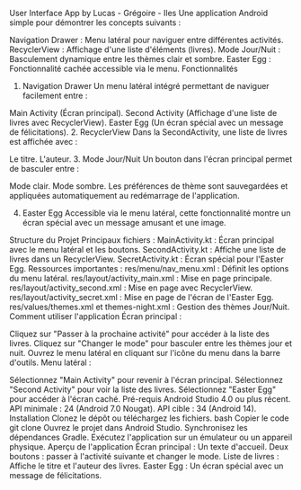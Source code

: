 User Interface App by Lucas - Grégoire - Iles
Une application Android simple pour démontrer les concepts suivants :

Navigation Drawer : Menu latéral pour naviguer entre différentes activités.
RecyclerView : Affichage d'une liste d'éléments (livres).
Mode Jour/Nuit : Basculement dynamique entre les thèmes clair et sombre.
Easter Egg : Fonctionnalité cachée accessible via le menu.
Fonctionnalités
1. Navigation Drawer
   Un menu latéral intégré permettant de naviguer facilement entre :

Main Activity (Écran principal).
Second Activity (Affichage d'une liste de livres avec RecyclerView).
Easter Egg (Un écran spécial avec un message de félicitations).
2. RecyclerView
   Dans la SecondActivity, une liste de livres est affichée avec :

Le titre.
L'auteur.
3. Mode Jour/Nuit
   Un bouton dans l'écran principal permet de basculer entre :

Mode clair.
Mode sombre.
Les préférences de thème sont sauvegardées et appliquées automatiquement au redémarrage de l'application.

4. Easter Egg
   Accessible via le menu latéral, cette fonctionnalité montre un écran spécial avec un message amusant et une image.

Structure du Projet
Principaux fichiers :
MainActivity.kt : Écran principal avec le menu latéral et les boutons.
SecondActivity.kt : Affiche une liste de livres dans un RecyclerView.
SecretActivity.kt : Écran spécial pour l'Easter Egg.
Ressources importantes :
res/menu/nav_menu.xml : Définit les options du menu latéral.
res/layout/activity_main.xml : Mise en page principale.
res/layout/activity_second.xml : Mise en page avec RecyclerView.
res/layout/activity_secret.xml : Mise en page de l'écran de l'Easter Egg.
res/values/themes.xml et themes-night.xml : Gestion des thèmes Jour/Nuit.
Comment utiliser l'application
Écran principal :

Cliquez sur "Passer à la prochaine activité" pour accéder à la liste des livres.
Cliquez sur "Changer le mode" pour basculer entre les thèmes jour et nuit.
Ouvrez le menu latéral en cliquant sur l'icône du menu dans la barre d'outils.
Menu latéral :

Sélectionnez "Main Activity" pour revenir à l'écran principal.
Sélectionnez "Second Activity" pour voir la liste des livres.
Sélectionnez "Easter Egg" pour accéder à l'écran caché.
Pré-requis
Android Studio 4.0 ou plus récent.
API minimale : 24 (Android 7.0 Nougat).
API cible : 34 (Android 14).
Installation
Clonez le dépôt ou téléchargez les fichiers.
bash
Copier le code
git clone <repository-url>
Ouvrez le projet dans Android Studio.
Synchronisez les dépendances Gradle.
Exécutez l'application sur un émulateur ou un appareil physique.
Aperçu de l'application
Écran principal :
Un texte d'accueil.
Deux boutons : passer à l'activité suivante et changer le mode.
Liste de livres :
Affiche le titre et l'auteur des livres.
Easter Egg :
Un écran spécial avec un message de félicitations.
